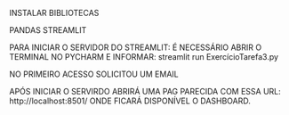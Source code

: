 INSTALAR BIBLIOTECAS

PANDAS
STREAMLIT

PARA INICIAR O SERVIDOR DO STREAMLIT:
 É NECESSÁRIO ABRIR O TERMINAL NO PYCHARM E INFORMAR: streamlit run ExercícioTarefa3.py

 NO PRIMEIRO ACESSO SOLICITOU UM EMAIL

APÓS INICIAR O SERVIRDO ABRIRÁ UMA PAG PARECIDA COM ESSA URL: http://localhost:8501/ ONDE FICARÁ DISPONÍVEL O DASHBOARD.